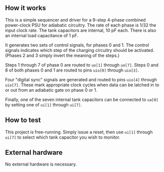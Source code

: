 ## How it works

This is a simple sequencer and driver for a 9-step 4-phase combined
power-clock PSU for adiabatic circuitry.  The rate of each phase is 1/32 the
input clock rate.  The tank capacitors are internal, 10 pF each.  There is
also an internal load capacitance of 1 pF.

It generates two sets of control signals, for phases 0 and 1.  The control
signals indicates which step of the charging circuitry should be activated. 
(Phases 2 and 3 simply invert the meaning of the steps.)

Steps 1 through 7 of phase 0 are routed to `uo[1]` through `uo[7]`.  Steps 0
and 8 of both phases 0 and 1 are routed to pins `uio[0]` through `uio[3]`.

Four "digital sync" signals are generated and routed to pins
`uio[4]` through `uio[7]`.  These mark appropriate clock cycles when data
can be latched in to or out from an adiabatic gate on phase 0 or 1.

Finally, one of the seven internal tank capacitors can be connected to
`ua[0]` by setting one of `ui[1]` through `ui[7]`.

## How to test

This project is free-running.  Simply issue a reset, then use `ui[1]`
through `ui[7]` to select which tank capacitor you wish to monitor.

## External hardware

No external hardware is necessary.
